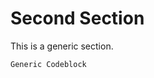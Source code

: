 # Second Section

This is a generic section.

~~~~~{include="ch1_generic.sh"}
Generic Codeblock
~~~~~

